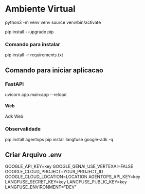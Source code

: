 
# Ambiente Virtual 
python3 -m venv venv
source venv/bin/activate

pip install --upgrade pip

### Comando para instalar 
pip install -r requirements.txt

## Comando para iniciar aplicacao

### FastAPI
uvicorn app.main:app --reload  

#### Web 
Adk Web

### Observalidade 
pip install agentops
pip install langfuse google-adk -q


## Criar Arquivo .env

GOOGLE_API_KEY=key
GOOGLE_GENAI_USE_VERTEXAI=FALSE
GOOGLE_CLOUD_PROJECT=YOUR_PROJECT_ID
GOOGLE_CLOUD_LOCATION=LOCATION
AGENTOPS_API_KEY=key
LANGFUSE_SECRET_KEY=key
LANGFUSE_PUBLIC_KEY=key
LANGFUSE_ENVIRONMENT="DEV"
